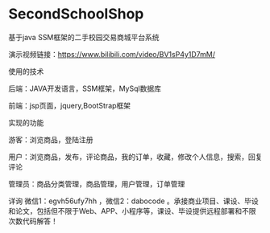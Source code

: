 # SecondSchoolShop
基于java SSM框架的二手校园交易商城平台系统

演示视频链接：https://www.bilibili.com/video/BV1sP4y1D7mM/

使用的技术

后端：JAVA开发语言，SSM框架，MySql数据库

前端：jsp页面，jquery,BootStrap框架

实现的功能

游客：浏览商品，登陆注册

用户：浏览商品，发布，评论商品，我的订单，收藏，修改个人信息，搜索，回复评论

管理员：商品分类管理，商品管理，用户管理，订单管理

详询 微信1：egvh56ufy7hh ，微信2：dabocode 。承接商业项目、课设、毕设和论文，包括但不限于Web、APP、小程序等，课设、毕设提供远程部署和不限次数代码解答！
